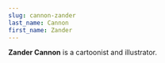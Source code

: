 ```yaml
---
slug: cannon-zander
last_name: Cannon
first_name: Zander
---
```

**Zander Cannon** is a cartoonist and illustrator.